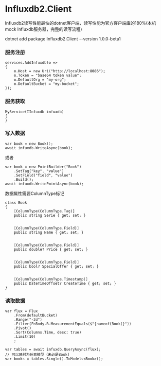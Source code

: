 # Influxdb2.Client
Influxdb2读写性能最快的dotnet客户端，读写性能为官方客户端库的180%(本机mock Influxdb服务器，完整的读写流程)

> 
dotnet add package Influxdb2.Client --version 1.0.0-beta1

### 服务注册
```
services.AddInfuxdb(o =>
{
    o.Host = new Uri("http://localhost:8086");
    o.Token = "base64 token value";
    o.DefaultOrg = "my-org";
    o.DefaultBucket = "my-bucket";
});
```

### 服务获取
```
MyService(IInfuxdb infuxdb)
{
}
```
###

### 写入数据
```
var book = new Book();
await infuxdb.WriteAsync(book);
```
或者
```
var book = new PointBuilder("Book")
    .SetTag("key", "value")
    .SetField("field", "value")
    .Build();
await infuxdb.WritePointAsync(book);
```

数据属性需要ColumnType标记
```
class Book
{
    [ColumnType(ColumnType.Tag)]
    public string Serie { get; set; }


    [ColumnType(ColumnType.Field)]
    public string Name { get; set; }


    [ColumnType(ColumnType.Field)]
    public double? Price { get; set; }


    [ColumnType(ColumnType.Field)]
    public bool? SpecialOffer { get; set; }


    [ColumnType(ColumnType.Timestamp)]
    public DateTimeOffset? CreateTime { get; set; } 
}
```

### 读取数据

```
var flux = Flux
    .From(defaultBucket)
    .Range("-3d")
    .Filter(FnBody.R.MeasurementEquals($"{nameof(Book)}"))
    .Pivot()
    .Sort(Columns.Time, desc: true)
    .Limit(10)
    ;

var tables = await infuxdb.QueryAsync(flux);
// 可以映射为任意模型（未必是Book)
var books = tables.Single().ToModels<Book>();
```
